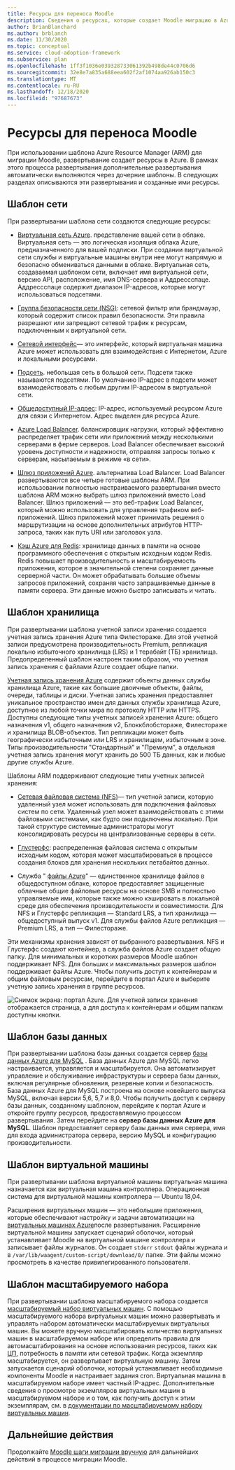 ```yaml
---
title: Ресурсы для переноса Moodle
description: Сведения о ресурсах, которые создает Moodle миграцию в Azure. К примерам относятся виртуальная сеть Azure, группа безопасности сети и подсеть.
author: BrianBlanchard
ms.author: brblanch
ms.date: 11/30/2020
ms.topic: conceptual
ms.service: cloud-adoption-framework
ms.subservice: plan
ms.openlocfilehash: 1ff3f1036e039328733061392b498de44c0706d6
ms.sourcegitcommit: 32e8e7a835a688eea602f2af1074aa926ab150c3
ms.translationtype: MT
ms.contentlocale: ru-RU
ms.lasthandoff: 12/18/2020
ms.locfileid: "97687673"
---
```

# <a name="moodle-migration-resources"></a>Ресурсы для переноса Moodle

При использовании шаблона Azure Resource Manager (ARM) для миграции Moodle, развертывание создает ресурсы в Azure. В рамках этого процесса развертывания дополнительные развертывания автоматически выполняются через дочерние шаблоны. В следующих разделах описываются эти развертывания и созданные ими ресурсы.

## <a name="network-template"></a>Шаблон сети

При развертывании шаблона сети создаются следующие ресурсы:

- [Виртуальная сеть Azure](/azure/virtual-network/virtual-networks-overview). представление вашей сети в облаке. Виртуальная сеть — это логическая изоляция облака Azure, предназначенного для вашей подписки. При создании виртуальной сети службы и виртуальные машины внутри нее могут напрямую и безопасно обмениваться данными в облаке. Виртуальная сеть, создаваемая шаблоном сети, включает имя виртуальной сети, версию API, расположение, имя DNS-сервера и Аддрессспаце. Аддрессспаце содержит диапазон IP-адресов, которые могут использоваться подсетями.

- [Группа безопасности сети (NSG)](/azure/virtual-network/network-security-groups-overview): сетевой фильтр или брандмауэр, который содержит список правил безопасности. Эти правила разрешают или запрещают сетевой трафик к ресурсам, подключенным к виртуальной сети.

- [Сетевой интерфейс](/azure/virtual-network/virtual-network-network-interface)— это интерфейс, который виртуальная машина Azure может использовать для взаимодействия с Интернетом, Azure и локальными ресурсами.

- [Подсеть](/azure/virtual-network/virtual-network-manage-subnet). небольшая сеть в большой сети. Подсети также называются подсетями. По умолчанию IP-адрес в подсети может взаимодействовать с любым другим IP-адресом в виртуальной сети.

- [Общедоступный IP-адрес](/azure/virtual-network/public-ip-addresses#:~:text=Public%20IP%20addresses%20enable%20Azure,IP%20assigned%20can%20communicate%20outbound): IP-адрес, используемый ресурсом Azure для связи с Интернетом. Адрес выделен для ресурса Azure.

- [Azure Load Balancer](/azure/virtual-machines/windows/tutorial-load-balancer#:~:text=An%20Azure%20load%20balancer%20is,traffic%20to%20an%20operational%20VM). балансировщик нагрузки, который эффективно распределяет трафик сети или приложений между несколькими серверами в ферме серверов. Load Balancer обеспечивает высокий уровень доступности и надежности, отправляя запросы только к серверам, насылаемым в режиме «в сети».

- [Шлюз приложений Azure](/azure/application-gateway/overview). альтернатива Load Balancer. Load Balancer развертываются все четыре готовые шаблоны ARM. При использовании полностью настраиваемого развертывания вместо шаблона ARM можно выбрать шлюз приложений вместо Load Balancer. Шлюз приложений — это веб-трафик Load Balancer, который можно использовать для управления трафиком веб-приложений. Шлюз приложений может принимать решения о маршрутизации на основе дополнительных атрибутов HTTP-запроса, таких как путь URI или заголовок узла.

- [Кэш Azure для Redis](/azure/azure-cache-for-redis/cache-overview): хранилище данных в памяти на основе программного обеспечения с открытым исходным кодом Redis. Redis повышает производительность и масштабируемость приложения, которое в значительной степени сохраняет данные серверной части. Он может обрабатывать большие объемы запросов приложений, сохраняя часто запрашиваемые данные в памяти сервера. Эти данные можно быстро записывать и читать.

## <a name="storage-template"></a>Шаблон хранилища

При развертывании шаблона учетной записи хранения создается учетная запись хранения Azure типа Филестораже. Для этой учетной записи предусмотрена производительность Premium, репликация локально избыточного хранилища (LRS) и 1 терабайт (ТБ) хранилища. Предопределенный шаблон настроен таким образом, что учетная запись хранения с файлами Azure создает общие папки.

[Учетная запись хранения Azure](/azure/storage/common/storage-account-overview) содержит объекты данных службы хранилища Azure, такие как большие двоичные объекты, файлы, очереди, таблицы и диски. Учетная запись хранения предоставляет уникальное пространство имен для данных службы хранилища Azure, доступное из любой точки мира по протоколу HTTP или HTTPS. Доступны следующие типы учетных записей хранения Azure: общего назначения v1, общего назначения v2, Блоккблобстораже, Филестораже и хранилища BLOB-объектов. Тип репликации может быть географически избыточным или LRS и хранилищем, избыточным в зоне. Типы производительности "Стандартный" и "Премиум", а отдельная учетная запись хранения могут хранить до 500 ТБ данных, как и любые другие службы Azure.

Шаблоны ARM поддерживают следующие типы учетных записей хранения:

- [Сетевая файловая система (NFS)](/windows-server/storage/nfs/nfs-overview)— тип учетной записи, которую удаленный узел может использовать для подключения файловых систем по сети. Удаленный узел может взаимодействовать с этими файловыми системами, как будто они подключены локально. При такой структуре системные администраторы могут консолидировать ресурсы на централизованные серверы в сети.

- [Глустерфс](/azure/virtual-machines/workloads/sap/high-availability-guide-rhel-glusterfs): распределенная файловая система с открытым исходным кодом, которая может масштабироваться в процессе создания блоков для хранения нескольких петабайтов данных.

- Служба " [файлы Azure](/azure/storage/files/storage-files-introduction)" — единственное хранилище файлов в общедоступном облаке, которое предоставляет защищенные облачные общие файловые ресурсы на основе SMB и полностью управляемые ими, которые также можно кэшировать в локальной среде для обеспечения производительности и совместимости. Для NFS и Глустерфс репликация — Standard LRS, а тип хранилища — общедоступный выпуск v1. Для службы файлов Azure репликация — Premium LRS, а тип — Филестораже.

Эти механизмы хранения зависят от выбранного развертывания. NFS и Глустерфс создают контейнер, а служба файлов Azure создает общую папку. Для минимальных и коротких размеров Moodle шаблон поддерживает NFS. Для больших и максимальных размеров шаблон поддерживает файлы Azure. Чтобы получить доступ к контейнерам и общим файловым ресурсам, перейдите в портал Azure и выберите учетную запись хранения в группе ресурсов.

![Снимок экрана: портал Azure. Для учетной записи хранения отображается страница, а для доступа к контейнерам и общим папкам доступны кнопки.](./images/storage-account.png)

## <a name="database-template"></a> Шаблон базы данных

При развертывании шаблона базы данных создается сервер [базы данных Azure для MySQL](/azure/mysql/) . База данных Azure для MySQL легко настраивается, управляется и масштабируется. Она автоматизирует управление и обслуживание инфраструктуры и сервера базы данных, включая регулярные обновления, резервные копии и безопасность. База данных Azure для MySQL построена на основе новейшего выпуска MySQL, включая версии 5,6, 5,7 и 8,0. Чтобы получить доступ к серверу базы данных, созданному шаблоном, перейдите к портал Azure и откройте группу ресурсов, предоставляемую процессом развертывания. Затем перейдите на **сервер базы данных Azure для MySQL**. Шаблон предоставляет серверу базы данных имя сервера, имя для входа администратора сервера, версию MySQL и конфигурацию производительности.

## <a name="virtual-machine-template"></a>Шаблон виртуальной машины

При развертывании шаблона виртуальной машины виртуальная машина назначается как виртуальная машина контроллера. Операционная система для виртуальной машины контроллера — Ubuntu 18,04.

Расширения виртуальных машин — это небольшие приложения, которые обеспечивают настройку и задачи автоматизации на [виртуальных машинах Azure](/azure/virtual-machines/extensions/overview)после развертывания. Расширение виртуальной машины запускает сценарий оболочки, который устанавливает Moodle на виртуальной машине контроллера и записывает файлы журналов. Он создает `stderr` `stdout` файлы журнала и в `/var/lib/waagent/custom-script/download/0/` папке. Эти файлы можно просмотреть в качестве привилегированного пользователя.

## <a name="scale-set-template"></a>Шаблон масштабируемого набора

При развертывании шаблона масштабируемого набора создается [масштабируемый набор виртуальных машин](/azure/virtual-machine-scale-sets/overview). С помощью масштабируемого набора виртуальных машин можно развертывать и управлять набором автоматически масштабируемых виртуальных машин. Вы можете вручную масштабировать количество виртуальных машин в масштабируемом наборе или определить правила для автомасштабирования на основе использования ресурсов, таких как [ЦП](/visualstudio/profiling/average-cpu-utilization), потребность в памяти или сетевой трафик. Когда экземпляр масштабируется, он развертывает виртуальную машину. Затем запускается сценарий оболочки, который устанавливает необходимые компоненты Moodle и настраивает задания cron. Виртуальная машина в масштабируемом наборе имеет частный IP-адрес. Дополнительные сведения о просмотре экземпляров виртуальных машин в масштабируемом наборе и о том, как получить доступ к этим экземплярам, см. в [документации по масштабируемому набору виртуальных машин](/azure/virtual-machine-scale-sets/tutorial-create-and-manage-cli#view-the-vm-instances-in-a-scale-set).

## <a name="next-steps"></a>Дальнейшие действия

Продолжайте [Moodle шаги миграции вручную](migration-start.md) для дальнейших действий в процессе миграции Moodle.
